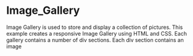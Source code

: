 ﻿# Image_Gallery
Image Gallery is used to store and display a collection of pictures. This example creates a responsive Image Gallery using HTML and CSS. Each gallery contains a number of div sections. Each div section contains an image
